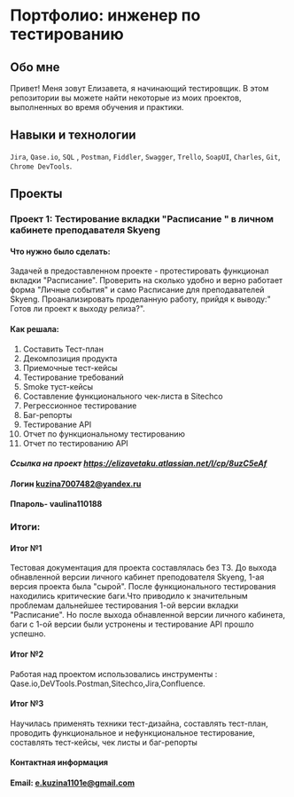# Портфолио: инженер по тестированию


## Обо мне
  
Привет! Меня зовут Елизавета, я начинающий тестировщик.
В этом репозитории вы можете найти некоторые из моих проектов, выполненных во время обучения и практики.



## Навыки и технологии

`Jira`,
`Qase.io`, 
`SQL` ,
`Postman`,
`Fiddler`, 
`Swagger`, 
`Trello`,
`SoapUI`,
`Charles`, 
`Git`, 
`Chrome DevTools`.



## Проекты

### Проект 1: Тестирование вкладки "Расписание " в личном кабинете  преподавателя Skyeng

#### Что нужно было сделать:
Задачей в предоставленном проекте - протестировать функционал вкладки "Расписание". Проверить на сколько удобно и верно работает форма "Личные события" и само Расписание для преподавателей Skyeng. Проанализировать проделанную работу, прийдя к выводу:" Готов ли проект к выходу релиза?".


#### Как решала:
1. Составить Тест-план
2. Декомпозиция продукта
3. Приемочные тест-кейсы
4. Тестирование требований
5. Smoke туст-кейсы
6. Составление функционального чек-листа в Sitechco
7. Регрессионное тестирование
8. Баг-репорты
9. Тестирование API
10. Отчет по функциональному тестированию
11. Отчет по тестированию API

#### *Ссылка на проект https://elizavetaku.atlassian.net/l/cp/8uzC5eAf*

#### Логин kuzina7007482@yandex.ru
#### Ппароль- vaulina110188


### Итоги:

#### Итог №1
Тестовая документация для проекта составлялась без ТЗ.
До выхода обнавленной версии личного кабинет преподователя Skyeng, 1-ая версия  проекта была "сырой". После функционального тестирования находились критические баги.Что приводило к значительным проблемам дальнейшее тестирования 1-ой версии вкладки "Расписание". Но после выхода обнавленной версии личного кабинета, баги с 1-ой версии  были устронены и тестирование API прошло успешно.

#### Итог №2 
Работая над проектом использовались инструменты : Qase.io,DeVTools.Postman,Sitechco,Jira,Confluence.

#### Итог №3
Научилась применять техники тест-дизайна, составлять тест-план, проводить функциональное и нефункциональное тестирование, составлять тест-кейсы, чек листы и баг-репорты




#### Контактная информация
#### Email: e.kuzina1101e@gmail.com
